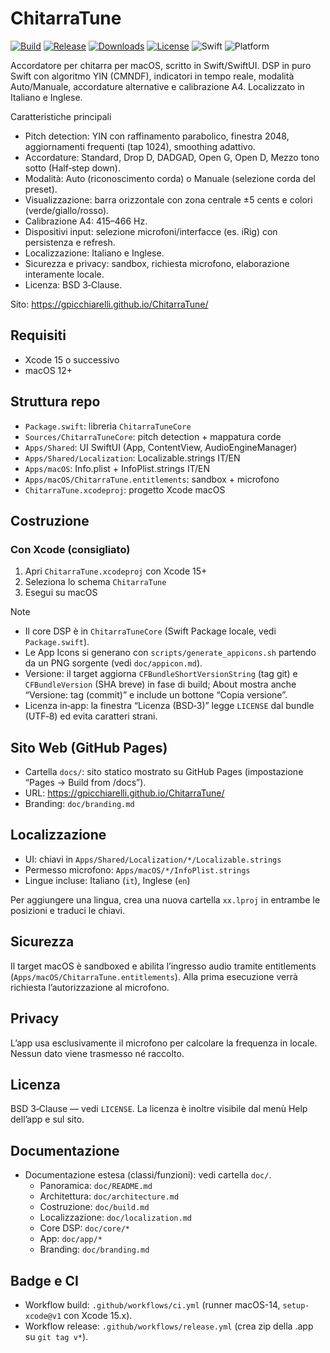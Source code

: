 # ChitarraTune

<!-- Badges -->
<p>
  <a href="https://github.com/gpicchiarelli/ChitarraTune/actions/workflows/ci.yml"><img alt="Build" src="https://github.com/gpicchiarelli/ChitarraTune/actions/workflows/ci.yml/badge.svg"></a>
  <a href="https://github.com/gpicchiarelli/ChitarraTune/releases/latest"><img alt="Release" src="https://img.shields.io/github/v/release/gpicchiarelli/ChitarraTune?include_prereleases&label=release"></a>
  <a href="https://github.com/gpicchiarelli/ChitarraTune/releases"><img alt="Downloads" src="https://img.shields.io/github/downloads/gpicchiarelli/ChitarraTune/total?label=downloads"></a>
  <a href="LICENSE"><img alt="License" src="https://img.shields.io/github/license/gpicchiarelli/ChitarraTune?color=blue"></a>
  <img alt="Swift" src="https://img.shields.io/badge/Swift-5.9-orange?logo=swift">
  <img alt="Platform" src="https://img.shields.io/badge/platform-macOS-1f6feb?logo=apple">
</p>

Accordatore per chitarra per macOS, scritto in Swift/SwiftUI. DSP in puro Swift con algoritmo YIN (CMNDF), indicatori in tempo reale, modalità Auto/Manuale, accordature alternative e calibrazione A4. Localizzato in Italiano e Inglese.

Caratteristiche principali
- Pitch detection: YIN con raffinamento parabolico, finestra 2048, aggiornamenti frequenti (tap 1024), smoothing adattivo.
- Accordature: Standard, Drop D, DADGAD, Open G, Open D, Mezzo tono sotto (Half‑step down).
- Modalità: Auto (riconoscimento corda) o Manuale (selezione corda del preset).
- Visualizzazione: barra orizzontale con zona centrale ±5 cents e colori (verde/giallo/rosso).
- Calibrazione A4: 415–466 Hz.
- Dispositivi input: selezione microfoni/interfacce (es. iRig) con persistenza e refresh.
- Localizzazione: Italiano e Inglese.
- Sicurezza e privacy: sandbox, richiesta microfono, elaborazione interamente locale.
- Licenza: BSD 3‑Clause.

Sito: https://gpicchiarelli.github.io/ChitarraTune/

## Requisiti
- Xcode 15 o successivo
- macOS 12+

## Struttura repo
- `Package.swift`: libreria `ChitarraTuneCore`
- `Sources/ChitarraTuneCore`: pitch detection + mappatura corde
- `Apps/Shared`: UI SwiftUI (App, ContentView, AudioEngineManager)
- `Apps/Shared/Localization`: Localizable.strings IT/EN
- `Apps/macOS`: Info.plist + InfoPlist.strings IT/EN
- `Apps/macOS/ChitarraTune.entitlements`: sandbox + microfono
- `ChitarraTune.xcodeproj`: progetto Xcode macOS

## Costruzione
### Con Xcode (consigliato)
1. Apri `ChitarraTune.xcodeproj` con Xcode 15+
2. Seleziona lo schema `ChitarraTune`
3. Esegui su macOS

Note
- Il core DSP è in `ChitarraTuneCore` (Swift Package locale, vedi `Package.swift`).
- Le App Icons si generano con `scripts/generate_appicons.sh` partendo da un PNG sorgente (vedi `doc/appicon.md`).
 - Versione: il target aggiorna `CFBundleShortVersionString` (tag git) e `CFBundleVersion` (SHA breve) in fase di build; About mostra anche “Versione: tag (commit)” e include un bottone “Copia versione”.
 - Licenza in‑app: la finestra “Licenza (BSD‑3)” legge `LICENSE` dal bundle (UTF‑8) ed evita caratteri strani.

## Sito Web (GitHub Pages)
- Cartella `docs/`: sito statico mostrato su GitHub Pages (impostazione “Pages → Build from /docs”).
- URL: https://gpicchiarelli.github.io/ChitarraTune/
- Branding: `doc/branding.md`

## Localizzazione
- UI: chiavi in `Apps/Shared/Localization/*/Localizable.strings`
- Permesso microfono: `Apps/macOS/*/InfoPlist.strings`
- Lingue incluse: Italiano (`it`), Inglese (`en`)

Per aggiungere una lingua, crea una nuova cartella `xx.lproj` in entrambe le posizioni e traduci le chiavi.

## Sicurezza
Il target macOS è sandboxed e abilita l’ingresso audio tramite entitlements (`Apps/macOS/ChitarraTune.entitlements`). Alla prima esecuzione verrà richiesta l’autorizzazione al microfono.

## Privacy
L’app usa esclusivamente il microfono per calcolare la frequenza in locale. Nessun dato viene trasmesso né raccolto.

## Licenza
BSD 3‑Clause — vedi `LICENSE`. La licenza è inoltre visibile dal menù Help dell’app e sul sito.

## Documentazione
- Documentazione estesa (classi/funzioni): vedi cartella `doc/`.
  - Panoramica: `doc/README.md`
  - Architettura: `doc/architecture.md`
  - Costruzione: `doc/build.md`
  - Localizzazione: `doc/localization.md`
  - Core DSP: `doc/core/*`
  - App: `doc/app/*`
  - Branding: `doc/branding.md`

## Badge e CI
- Workflow build: `.github/workflows/ci.yml` (runner macOS-14, `setup-xcode@v1` con Xcode 15.x).
- Workflow release: `.github/workflows/release.yml` (crea zip della .app su `git tag v*`).
